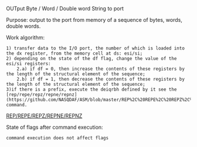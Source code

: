 OUTput Byte / Word / Double word String to port

Purpose: output to the port from memory of a sequence of bytes, words, double words.

Work algorithm:

    1) transfer data to the I/O port, the number of which is loaded into the dx register, from the memory cell at ds: esi/si;
    2) depending on the state of the df flag, change the value of the esi/si registers:
        2.a) if df = 0, then increase the contents of these registers by the length of the structural element of the sequence;
        2.b) if df = 1, then decrease the contents of these registers by the length of the structural element of the sequence;
    3)if there is a prefix, execute the deiqrbh defined by it see the [rep/repe/repz/repne/repnz](https://github.com/NASQDAF/ASM/blob/master/REP%2C%20REPE%2C%20REPZ%2C%20REPNE%2C%20REPNZ/Readme.md) command.
[REP/REPE/REPZ/REPNE/REPNZ](https://github.com/NASQDAF/ASM/blob/master/REP%2C%20REPE%2C%20REPZ%2C%20REPNE%2C%20REPNZ/Readme.md)

State of flags after command execution:
	
	command execution does not affect flags

